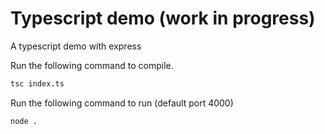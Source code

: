 # Typescript demo (work in progress)
A typescript demo with express

Run the following command to compile.
```bash
tsc index.ts
```

Run the following command to run (default port 4000)
```bash
node .
```